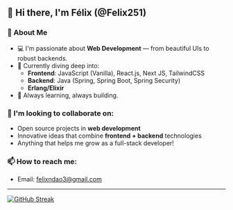 ## 👋 Hi there, I'm Félix (@Felix251)

### 🚀 About Me
- 💻 I'm passionate about **Web Development** — from beautiful UIs to robust backends.
- 🌱 Currently diving deep into:
  - **Frontend**: JavaScript (Vanilla), React.js, Next JS, TailwindCSS
  - **Backend**: Java (Spring, Spring Boot, Spring Security)
  - **Erlang/Elixir**
- 🎯 Always learning, always building.

### 🤝 I'm looking to collaborate on:
- Open source projects in **web development**
- Innovative ideas that combine **frontend + backend** technologies
- Anything that helps me grow as a full-stack developer!

### 📫 How to reach me:
- Email: [felixndao3@gmail.com](mailto:felixndao3@gmail.com)

---

[![GitHub Streak](https://streak-stats.demolab.com/?user=Felix251)](https://git.io/streak-stats)

<!---
Felix251/Felix251 is a ✨ special ✨ repository because its `README.md` (this file) appears on your GitHub profile.
You can click the Preview link to take a look at your changes.
--->
